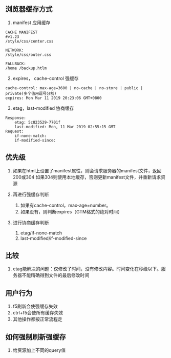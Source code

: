 
## 浏览器缓存方式

1. manifest 应用缓存
```
CACHE MANIFEST 
#v1.23
/style/css/center.css

NETWORK:
/style/css/outer.css

FALLBACK:
/home /backup.htlm
```
2. expires， cache-control 强缓存
```
cache-control: max-age=3600 | no-cache | no-store | public | private(多个值用逗号分割)
expires: Mon Mar 11 2019 20:23:06 GMT+0800
```
3. etag，last-modified 协商缓存
```
Response:
    etag: 5c823529-7701f
    last-modified: Mon, 11 Mar 2019 02:55:15 GMT
Request:
    if-none-match: 
    if-modified-since:
```



## 优先级

1. 如果在html上设置了manifest属性，则会请求服务器的manifest文件，返回200或304
    如果304则使用本地缓存，否则更新manifest文件，并重新请求资源

2. 再进行强缓存判断
   1. 如果有cache-control，max-age=number。
   2. 如果没有，则判断expires（GTM格式的绝对时间）
3. 进行协商缓存判断
   1. etag/if-none-match
   2. last-modified/if-modified-since

## 比较

1. etag能解决的问题：仅修改了时间，没有修改内容。时间变化在秒级以下。服务器不能精确得到文件的最后修改时间


## 用户行为

1. f5刷新会使强缓存失效
2. ctrl+f5会使所有缓存失效
3. 其他操作都按正常流程走


## 如何强制刷新强缓存

1. 给资源加上不同的query值
   